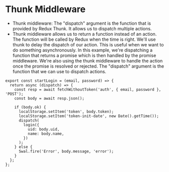 # Thunk Middleware
- Thunk middleware: The "dispatch" argument is the function that is provided by Redux Thunk. It allows us to dispatch multiple actions.
- Thunk middleware allows us to return a function instead of an action. The function will be called by Redux when the time is right. We'll use thunk to delay the dispatch of our action. This is useful when we want to do something asynchronously. In this example, we're dispatching a function that returns a promise which is then handled by the promise middleware. We're also using the thunk middleware to handle the action once the promise is resolved or rejected. The "dispatch" argument is the function that we can use to dispatch actions.

```
export const startLogin = (email, password) => {
  return async (dispatch) => {
    const resp = await fetchWithoutToken('auth', { email, password }, 'POST');
    const body = await resp.json();

    if (body.ok) {
      localStorage.setItem('token', body.token);
      localStorage.setItem('token-init-date', new Date().getTime());
      dispatch(
        login({
          uid: body.uid,
          name: body.name,
        })
      );
    } else {
      Swal.fire('Error', body.message, 'error');
    }
  };
};
```